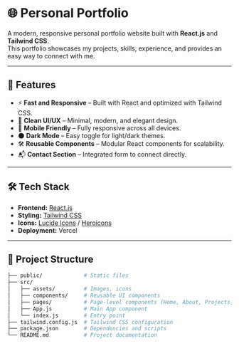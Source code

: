 # 🌐 Personal Portfolio

A modern, responsive personal portfolio website built with **React.js** and **Tailwind CSS**.  
This portfolio showcases my projects, skills, experience, and provides an easy way to connect with me.

---

## 🚀 Features
- ⚡️ **Fast and Responsive** – Built with React and optimized with Tailwind CSS.  
- 🎨 **Clean UI/UX** – Minimal, modern, and elegant design.  
- 📱 **Mobile Friendly** – Fully responsive across all devices.  
- 🌑 **Dark Mode** – Easy toggle for light/dark themes.  
- 🛠 **Reusable Components** – Modular React components for scalability.  
- 📬 **Contact Section** – Integrated form to connect directly.  

---

## 🛠 Tech Stack
- **Frontend:** [React.js](https://reactjs.org/)  
- **Styling:** [Tailwind CSS](https://tailwindcss.com/)  
- **Icons:** [Lucide Icons](https://lucide.dev/) / [Heroicons](https://heroicons.com/)  
- **Deployment:** Vercel  

---

## 📂 Project Structure
```bash
├── public/             # Static files
├── src/
│   ├── assets/         # Images, icons
│   ├── components/     # Reusable UI components
│   ├── pages/          # Page-level components (Home, About, Projects, Contact)
│   ├── App.js          # Main App component
│   └── index.js        # Entry point
├── tailwind.config.js  # Tailwind CSS configuration
├── package.json        # Dependencies and scripts
└── README.md           # Project documentation


